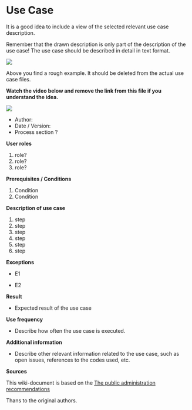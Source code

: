 # Use Case


It is a good idea to include a view of the selected relevant use case description.

Remember that the drawn description is only part of the description of the use case! The use case should be described in detail in text format.

![](https://upload.wikimedia.org/wikipedia/commons/thumb/9/9d/Edit_an_article.svg/261px-Edit_an_article.svg.png)

Above you find a rough example. It should be deleted from the actual use case files.

__Watch the video below and remove the link from this file if you understand the idea.__

[![](http://img.youtube.com/vi/BjQAWfBMpcw/0.jpg)](http://www.youtube.com/watch?v=BjQAWfBMpcw "")



* Author:
* Date / Version:
* Process section ?
	
**User roles**	

1. role?
2. role?
3. role?

**Prerequisites / Conditions**	

1. Condition
2. Condition

**Description of use case**

1. step
2. step
3. step
4. step
5. step
6. step

**Exceptions**
 
* E1	

* E2	
	
**Result**	

* Expected result of the use case

**Use frequency** 

* Describe how often the use case is executed.

**Additional information**	

* Describe other relevant information related to the use case, such as open issues, references to the codes used, etc.



**Sources**

This wiki-document is based on the [The public administration recommendations](http://www.jhs-suositukset.fi/web/guest/jhs/recommendations/173)

Thans to the original authors.

